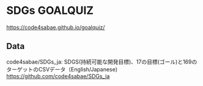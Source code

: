 # SDGs GOALQUIZ
https://code4sabae.github.io/goalquiz/  

## Data
code4sabae/SDGs_ja: SDGS(持続可能な開発目標)、17の目標(ゴール)と169のターゲットのCSVデータ（English/Japanese)  
https://github.com/code4sabae/SDGs_ja  
